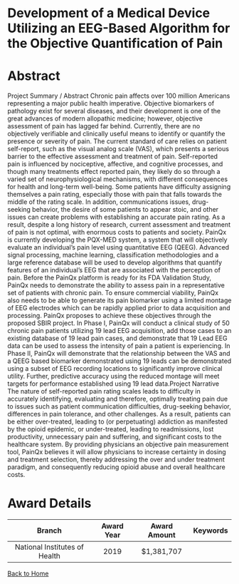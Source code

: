 
Development of a Medical Device Utilizing an EEG-Based Algorithm for the Objective Quantification of Pain
=========================================================================================================

# Abstract


Project Summary / Abstract
Chronic pain affects over 100 million Americans representing a major public health imperative. Objective
biomarkers of pathology exist for several diseases, and their development is one of the great advances of modern
allopathic medicine; however, objective assessment of pain has lagged far behind.
Currently, there are no objectively verifiable and clinically useful means to identify or quantify the presence or
severity of pain. The current standard of care relies on patient self-report, such as the visual analog scale (VAS),
which presents a serious barrier to the effective assessment and treatment of pain. Self-reported pain is
influenced by nociceptive, affective, and cognitive processes, and though many treatments effect reported pain,
they likely do so through a varied set of neurophysiological mechanisms, with different consequences for health
and long-term well-being. Some patients have difficulty assigning themselves a pain rating, especially those with
pain that falls towards the middle of the rating scale. In addition, communications issues, drug-seeking behavior,
the desire of some patients to appear stoic, and other issues can create problems with establishing an accurate
pain rating. As a result, despite a long history of research, current assessment and treatment of pain is not
optimal, with enormous costs to patients and society.
PainQx is currently developing the PQX-MED system, a system that will objectively evaluate an individual’s pain
level using quantitative EEG (QEEG). Advanced signal processing, machine learning, classification
methodologies and a large reference database will be used to develop algorithms that quantify features of an
individual’s EEG that are associated with the perception of pain.
Before the PainQx platform is ready for its FDA Validation Study, PainQx needs to demonstrate the ability to
assess pain in a representative set of patients with chronic pain. To ensure commercial viability, PainQx also
needs to be able to generate its pain biomarker using a limited montage of EEG electrodes which can be rapidly
applied prior to data acquisition and processing.
PainQx proposes to achieve these objectives through the proposed SBIR project. In Phase I, PainQx will conduct
a clinical study of 50 chronic pain patients utilizing 19 lead EEG acquisition, add those cases to an existing
database of 19 lead pain cases, and demonstrate that 19 Lead EEG data can be used to assess the intensity of
pain a patient is experiencing. In Phase II, PainQx will demonstrate that the relationship between the VAS and
a QEEG based biomarker demonstrated using 19 leads can be demonstrated using a subset of EEG recording
locations to significantly improve clinical utility. Further, predictive accuracy using the reduced montage will meet
targets for performance established using 19 lead data.Project Narrative
The nature of self-reported pain rating scales leads to difficulty in accurately identifying, evaluating
and therefore, optimally treating pain due to issues such as patient communication difficulties,
drug-seeking behavior, differences in pain tolerance, and other challenges. As a result, patients
can be either over-treated, leading to (or perpetuating) addiction as manifested by the opioid
epidemic, or under-treated, leading to readmissions, lost productivity, unnecessary pain and
suffering, and significant costs to the healthcare system. By providing physicians an objective
pain measurement tool, PainQx believes it will allow physicians to increase certainty in dosing
and treatment selection, thereby addressing the over and under treatment paradigm, and
consequently reducing opioid abuse and overall healthcare costs.  

# Award Details

|Branch|Award Year|Award Amount|Keywords|
| :---: | :---: | :---: | :---: |
|National Institutes of Health|2019|$1,381,707||
  
  


[Back to Home](https://github.com/chrischow/dod_sbir_awards/JH/#2520)